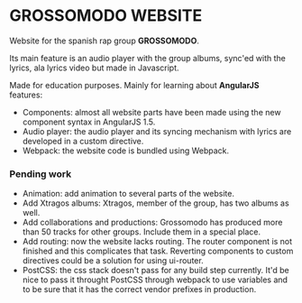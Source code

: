 # GROSSOMODO WEBSITE

Website for the spanish rap group **GROSSOMODO**.

Its main feature is an audio player with the group albums, sync'ed with the lyrics, ala lyrics video but made in Javascript.

Made for education purposes. Mainly for learning about **AngularJS** features:
* Components: almost all website parts have been made using the new component syntax in AngularJS 1.5.
* Audio player: the audio player and its syncing mechanism with lyrics are developed in a custom directive.
* Webpack: the website code is bundled using Webpack.

### Pending work
* Animation: add animation to several parts of the website.
* Add Xtragos albums: Xtragos, member of the group, has two albums as well.
* Add collaborations and productions: Grossomodo has produced more than 50 tracks for other groups. Include them in a special place.
* Add routing: now the website lacks routing. The router component is not finished and this complicates that task. Reverting components to custom directives could be a solution for using ui-router.
* PostCSS: the css stack doesn't pass for any build step currently. It'd be nice to pass it throught PostCSS through webpack to use variables and to be sure that it has the correct vendor prefixes in production.